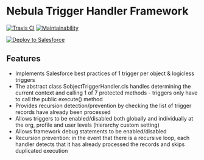 # Nebula Trigger Handler Framework
[![Travis CI](https://img.shields.io/travis/jongpie/NebulaTriggerHandler/master.svg)](https://travis-ci.org/jongpie/NebulaTriggerHandler)
[![Maintainability](https://api.codeclimate.com/v1/badges/bf9f4d9d5d791618786d/maintainability)](https://codeclimate.com/github/jongpie/NebulaTriggerHandler/maintainability)

<a href="https://githubsfdeploy.herokuapp.com" target="_blank">
    <img alt="Deploy to Salesforce" src="https://raw.githubusercontent.com/afawcett/githubsfdeploy/master/deploy.png">
</a>

## Features
* Implements Salesforce best practices of 1 trigger per object & logicless triggers
* The abstract class SobjectTriggerHandler.cls handles determining the current context and calling 1 of 7 protected methods - triggers only have to call the public execute() method
* Provides recursion detection/prevention by checking the list of trigger records have already been processed
* Allows triggers to be enabled/disabled both globally and individually at the org, profile and user levels (hierarchy custom setting)
* Allows framework debug statements to be enabled/disabled
* Recursion prevention: in the event that there is a recursive loop, each handler detects that it has already processed the records and skips duplicated execution
